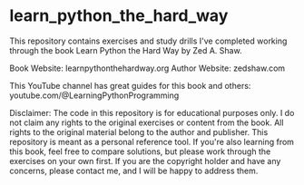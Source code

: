 # learn_python_the_hard_way

This repository contains exercises and study drills I've completed working through the book Learn Python the Hard Way by Zed A. Shaw.

Book Website: learnpythonthehardway.org
Author Website: zedshaw.com

This YouTube channel has great guides for this book and others: youtube.com/@LearningPythonProgramming

Disclaimer:
The code in this repository is for educational purposes only. I do not claim any rights to the original exercises or content from the book. All rights to the original material belong to the author and publisher.
This repository is meant as a personal reference tool. If you're also learning from this book, feel free to compare solutions, but please work through the exercises on your own first.
If you are the copyright holder and have any concerns, please contact me, and I will be happy to address them.
